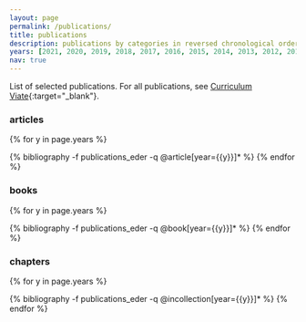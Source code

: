 ```yaml
---
layout: page
permalink: /publications/
title: publications
description: publications by categories in reversed chronological order. generated by jekyll-scholar.
years: [2021, 2020, 2019, 2018, 2017, 2016, 2015, 2014, 2013, 2012, 2011, 2010, 2009, 2008, 2007, 2006, 2005]
nav: true
---
```


List of selected publications. For all publications, see [Curriculum Viate](https://drive.google.com/file/d/1nNnbLR7fQZKCrP_1imjyb-tGEBSWbaWd/view?usp=sharing){:target="\_blank"}.

<div class="publications">
	
<h3>articles</h3>

{% for y in page.years %}
  <!--<h2 class="year">{{y}}</h2>-->
  {% bibliography -f publications_eder -q @article[year={{y}}]* %}
{% endfor %}

<h3>books</h3>

{% for y in page.years %}
  <!--<h2 class="year">{{y}}</h2>-->
  {% bibliography -f publications_eder -q @book[year={{y}}]* %}
{% endfor %}

<h3>chapters</h3>

{% for y in page.years %}
  <!--<h2 class="year">{{y}}</h2>-->
  {% bibliography -f publications_eder -q @incollection[year={{y}}]* %}
{% endfor %}

</div>
